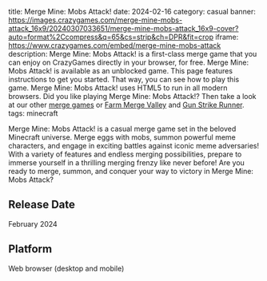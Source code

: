 title: Merge Mine: Mobs Attack!
date: 2024-02-16
category: casual
banner: https://images.crazygames.com/merge-mine-mobs-attack_16x9/20240307033651/merge-mine-mobs-attack_16x9-cover?auto=format%2Ccompress&q=65&cs=strip&ch=DPR&fit=crop
iframe: https://www.crazygames.com/embed/merge-mine-mobs-attack
description: Merge Mine: Mobs Attack! is a first-class merge game that you can enjoy on CrazyGames directly in your browser, for free. Merge Mine: Mobs Attack! is available as an unblocked game. This page features instructions to get you started. That way, you can see how to play this game. Merge Mine: Mobs Attack! uses HTML5 to run in all modern browsers. Did you like playing Merge Mine: Mobs Attack!? Then take a look at our other <a href='https://www.crazygames.com/t/merge' target='_blank'>merge games</a> or <a href='https://www.crazygames.com/game/farm-merge-valley' target='_blank'>Farm Merge Valley</a> and <a href='https://www.crazygames.com/game/gun-strike-runner' target='_blank'>Gun Strike Runner</a>.
tags: minecraft

<p>Merge Mine: Mobs Attack! is a casual merge game set in the beloved Minecraft universe. Merge eggs with mobs, summon powerful meme characters, and engage in exciting battles against iconic meme adversaries! With a variety of features and endless merging possibilities, prepare to immerse yourself in a thrilling merging frenzy like never before! Are you ready to merge, summon, and conquer your way to victory in Merge Mine: Mobs Attack?



<h2>Release Date</h2>
<p>February 2024</p>

<h2>Platform</h2>
<p>Web browser (desktop and mobile)</p>
        